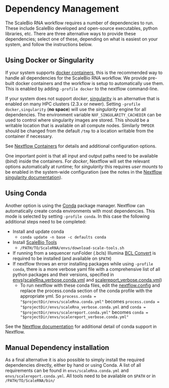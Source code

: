 # Dependency Management

The ScaleBio RNA workflow requires a number of dependencies to run. These include ScaleBio developed and open-source executables, python libraries, etc. There are three alternative ways to provide these dependencies; select one of these, depending on what is easiest on your system, and follow the instructions below.

## Using Docker or Singularity
If your system supports [docker containers](https://www.docker.com/), this is the recommended way to handle all dependencies for the ScaleBio RNA workflow. We provide pre-built docker containers and the workflow is setup to automatically use them.
This is enabled by adding `-profile docker` to the nextflow command-line.

If your system does not support *docker*, [singularity](https://sylabs.io/docs/) is an alternative that is enabled on many HPC clusters (2.3.x or newer). Setting `-profile docker,singularity` (**no space**) will use the _singularity_ engine for all dependencies. The environment variable `NXF_SINGULARITY_CACHEDIR` can be used to control where singularity images are stored. This should be a writable location that is available on all compute nodes. Similarly `TMPDIR` should be changed from the default `/tmp` to a location writable from the container if necessary.

See [Nextflow Containers](https://www.nextflow.io/docs/latest/container.html) for details and additional configuration options. 

One important point is that all input and output paths need to be available (_bind_) inside the containers. For _docker_, Nextflow will set the relevant options automatically at runtime; for _singularity_ this requires _user mounts_ to be enabled in the system-wide configuration (see the notes in the [Nextflow singularity documentation](https://www.nextflow.io/docs/latest/container.html#singularity)).

## Using Conda
Another option is using the [Conda](https://docs.conda.io/en/latest) package manager. Nextflow can automatically create conda environments with most dependencies. This mode is selected by setting `-profile conda`. In this case the following additional steps need to be completed:
- Install and update conda
    - `conda update -n base -c defaults conda`
- Install [ScaleBio Tools](scaleBioTools.md)
    - `/PATH/TO/ScaleRNA/envs/download-scale-tools.sh`
- If running from a sequencer runFolder (.bcls) Illumina [BCL Convert](https://support.illumina.com/sequencing/sequencing_software/bcl-convert.html) is required to be installed (and available on `$PATH`)
- If nextflow throws an error installing packages while using `-profile conda`, there is a more verbose yaml file with a comprehensive list of all python packages and their versions, specified in [envs](../envs)([scaleRna_verbose.conda.yml](../envs/scaleRna_verbose.conda.yml) and [scalereport_verbose.conda.yml](../envs/scalereport_verbose.conda.yml))
    - To run nextflow with these conda files, edit the [nextflow.config](../nextflow.config) and replace the process.conda section of the conda profile with the appropriate yml. So `process.conda = "$projectDir/envs/scaleRna.conda.yml"` becomes `process.conda = "$projectDir/envs/scaleRna_verbose.conda.yml` and `conda = "$projectDir/envs/scalereport.conda.yml"` becomes `conda = "$projectDir/envs/scalereport_verbose.conda.yml"`

See the [Nextflow documentation](https://www.nextflow.io/docs/latest/conda.html) for additional detail of conda support in Nextflow.

## Manual Dependency installation
As a final alternative it is also possible to simply install the required dependencies directly, either by hand or using Conda.
A list of all requirements can be found in `envs/scaleRna.conda.yml` and `envs/scalereport.conda.yml`. All tools need to be available on `$PATH` or in `/PATH/TO/ScaleRNA/bin/`
